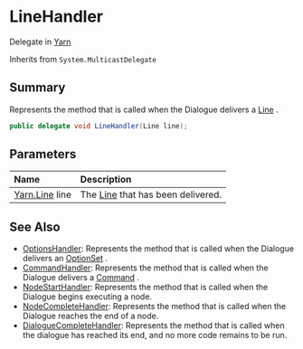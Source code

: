 # LineHandler

Delegate in [Yarn](/docs/api/csharp/yarn.md)

Inherits from `System.MulticastDelegate`

## Summary


Represents the method that is called when the Dialogue delivers a  [Line](yarn.line.md) .


```csharp
public delegate void LineHandler(Line line);
```

## Parameters

|Name|Description|
|:---|:---|
|[Yarn.Line](/docs/api/csharp/yarn.line.md) line|The  [Line](yarn.line.md)  that has been delivered.|

## See Also

* [OptionsHandler](/docs/api/csharp/yarn.optionshandler.md): Represents the method that is called when the Dialogue delivers an  [OptionSet](yarn.optionset.md) .
* [CommandHandler](/docs/api/csharp/yarn.commandhandler.md): Represents the method that is called when the Dialogue delivers a  [Command](yarn.command.md) .
* [NodeStartHandler](/docs/api/csharp/yarn.nodestarthandler.md): Represents the method that is called when the Dialogue begins executing a node.
* [NodeCompleteHandler](/docs/api/csharp/yarn.nodecompletehandler.md): Represents the method that is called when the Dialogue reaches the end of a node.
* [DialogueCompleteHandler](/docs/api/csharp/yarn.dialoguecompletehandler.md): Represents the method that is called when the dialogue has reached its end, and no more code remains to be run.

